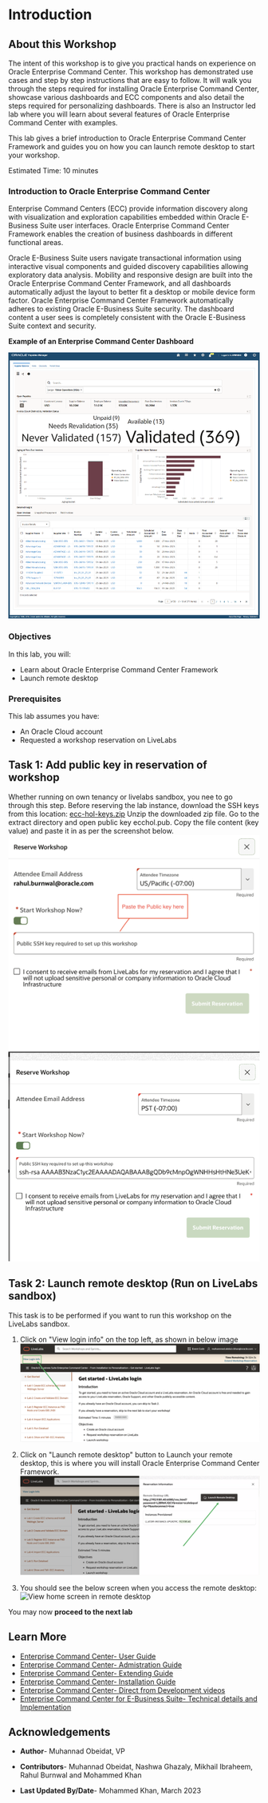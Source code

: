 # Introduction 

## About this Workshop

The intent of this workshop is to give you practical hands on experience on Oracle Enterprise Command Center. This workshop has demonstrated use cases and step by step instructions that are easy to follow. It will walk you through the steps required for installing Oracle Enterprise Command Center,  showcase various dashboards and ECC components and also detail the steps required for personalizing dashboards.
There is also an Instructor led lab where you will learn about several features of Oracle Enterprise Command Center with examples.

This lab gives a brief introduction to Oracle Enterprise Command Center Framework and guides you on how you can launch remote desktop to start your workshop.

Estimated Time: 10 minutes

### Introduction to Oracle Enterprise Command Center

Enterprise Command Centers (ECC) provide information discovery along with visualization and exploration capabilities embedded within Oracle E-Business Suite user interfaces. Oracle Enterprise Command Center Framework enables the creation of business dashboards in different functional areas.

Oracle E-Business Suite users navigate transactional information using interactive visual components and guided discovery capabilities allowing exploratory data analysis. Mobility and responsive design are built into the Oracle Enterprise Command Center Framework, and all dashboards automatically adjust the layout to better fit a desktop or mobile device form factor. Oracle Enterprise Command Center Framework automatically adheres to existing Oracle E-Business Suite security. The dashboard content a user sees is completely consistent with the Oracle E-Business Suite context and security. 

**Example of an Enterprise Command Center Dashboard**

![Example ECC Dashboard](../images/ebspage1.png "ECC Dashboard")


### Objectives
In this lab, you will:
* Learn about Oracle Enterprise Command Center Framework
* Launch remote desktop

### Prerequisites

This lab assumes you have:
* An Oracle Cloud account
* Requested a workshop reservation on LiveLabs

## Task 1: Add public key in reservation of workshop

Whether running on own tenancy or livelabs sandbox, you nee to go through this step. Before reserving the lab instance, download the SSH keys from this location: [ecc-hol-keys.zip](https://c4u04.objectstorage.us-ashburn-1.oci.customer-oci.com/p/EcTjWk2IuZPZeNnD_fYMcgUhdNDIDA6rt9gaFj_WZMiL7VvxPBNMY60837hu5hga/n/c4u04/b/livelabsfiles/o/labfiles/ecc-hol-keys.zip) 
Unzip the downloaded zip file.
Go to the extract directory and open public key ecchol.pub. Copy the file content (key value) and paste it in as per the screenshot below.
     ![Paste Public SSH key](../images/publicssh.png " ")
     ![Paste SSH keys](../images/paste-rssh.png " ")



## Task 2: Launch remote desktop (Run on LiveLabs sandbox)

This task is to be performed if you want to run this workshop on the LiveLabs sandbox.

1. Click on  "View login info" on the top left, as shown in below image
    ![Click on View login info](../images/viewlogininfo.png "View login info")

2. Click on "Launch remote desktop" button to Launch your remote desktop, this is where you will install Oracle Enterprise Command Center Framework.
    ![Launch remote desktop](../images/launchremote.png "Launch remote desktop")

3. You should see the below screen when you access the remote desktop:
    ![View home screen in remote desktop](../images/env.png "Home screen in remote desktop")



You may now **proceed to the next lab**

  
## Learn More
* [Enterprise Command Center- User Guide](https://docs.oracle.com/cd/E26401_01/doc.122/e22956/T27641T671922.htm)
* [Enterprise Command Center- Admistration Guide](https://docs.oracle.com/cd/E26401_01/doc.122/f34732/toc.htm)
* [Enterprise Command Center- Extending Guide](https://docs.oracle.com/cd/E26401_01/doc.122/f21671/T673609T673618.htm)
* [Enterprise Command Center- Installation Guide](https://support.oracle.com/epmos/faces/DocumentDisplay?_afrLoop=264801675930013&id=2495053.1&_afrWindowMode=0&_adf.ctrl-state=1c6rxqpyoj_102)
* [Enterprise Command Center- Direct from Development videos](https://learn.oracle.com/ols/course/ebs-enterprise-command-centers-direct-from-development/50662/60350)
* [Enterprise Command Center for E-Business Suite- Technical details and Implementation](https://mylearn.oracle.com/ou/component/-/117416)

## Acknowledgements

* **Author**- Muhannad Obeidat, VP

* **Contributors**-  Muhannad Obeidat, Nashwa Ghazaly, Mikhail Ibraheem, Rahul Burnwal and Mohammed Khan

* **Last Updated By/Date**- Mohammed Khan, March 2023

